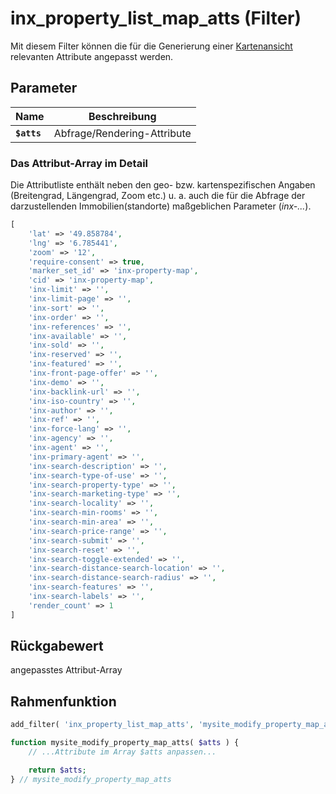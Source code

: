 # inx_property_list_map_atts (Filter)

Mit diesem Filter können die für die Generierung einer [Kartenansicht](/komponenten/karte) relevanten Attribute angepasst werden.

## Parameter

| Name | Beschreibung |
| ---- | ------------ |
| **`$atts`** | Abfrage/Rendering-Attribute |

### Das Attribut-Array im Detail

Die Attributliste enthält neben den geo- bzw. kartenspezifischen Angaben (Breitengrad, Längengrad, Zoom etc.) u. a. auch die für die Abfrage der darzustellenden Immobilien(standorte) maßgeblichen Parameter (*inx-...*).

```php
[
	'lat' => '49.858784',
	'lng' => '6.785441',
	'zoom' => '12',
	'require-consent' => true,
	'marker_set_id' => 'inx-property-map',
	'cid' => 'inx-property-map',
	'inx-limit' => '',
	'inx-limit-page' => '',
	'inx-sort' => '',
	'inx-order' => '',
	'inx-references' => '',
	'inx-available' => '',
	'inx-sold' => '',
	'inx-reserved' => '',
	'inx-featured' => '',
	'inx-front-page-offer' => '',
	'inx-demo' => '',
	'inx-backlink-url' => '',
	'inx-iso-country' => '',
	'inx-author' => '',
	'inx-ref' => '',
	'inx-force-lang' => '',
	'inx-agency' => '',
	'inx-agent' => '',
	'inx-primary-agent' => '',
	'inx-search-description' => '',
	'inx-search-type-of-use' => '',
	'inx-search-property-type' => '',
	'inx-search-marketing-type' => '',
	'inx-search-locality' => '',
	'inx-search-min-rooms' => '',
	'inx-search-min-area' => '',
	'inx-search-price-range' => '',
	'inx-search-submit' => '',
	'inx-search-reset' => '',
	'inx-search-toggle-extended' => '',
	'inx-search-distance-search-location' => '',
	'inx-search-distance-search-radius' => '',
	'inx-search-features' => '',
	'inx-search-labels' => '',
	'render_count' => 1
]
```

## Rückgabewert

angepasstes Attribut-Array

## Rahmenfunktion

[](_info-snippet-einbindung.md ':include')

```php
add_filter( 'inx_property_list_map_atts', 'mysite_modify_property_map_atts' );

function mysite_modify_property_map_atts( $atts ) {
	// ...Attribute im Array $atts anpassen...

	return $atts;
} // mysite_modify_property_map_atts
```

[](_backlink.md ':include')
